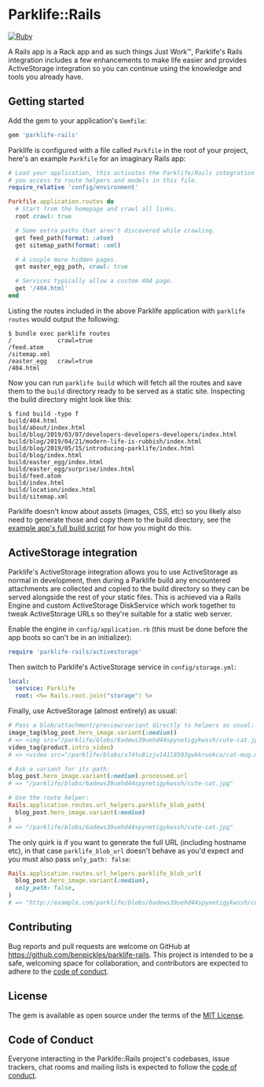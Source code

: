 # Parklife::Rails

[![Ruby](https://github.com/benpickles/parklife-rails/actions/workflows/main.yml/badge.svg)](https://github.com/benpickles/parklife-rails/actions/workflows/main.yml)

A Rails app is a Rack app and as such things Just Work™, Parklife's Rails integration includes a few enhancements to make life easier and provides ActiveStorage integration so you can continue using the knowledge and tools you already have.

## Getting started

Add the gem to your application's `Gemfile`:

```bash
gem 'parklife-rails'
```

Parklife is configured with a file called `Parkfile` in the root of your project, here's an example `Parkfile` for an imaginary Rails app:

```ruby
# Load your application, this activates the Parklife/Rails integration and gives
# you access to route helpers and models in this file.
require_relative 'config/environment'

Parkfile.application.routes do
  # Start from the homepage and crawl all links.
  root crawl: true

  # Some extra paths that aren't discovered while crawling.
  get feed_path(format: :atom)
  get sitemap_path(format: :xml)

  # A couple more hidden pages.
  get easter_egg_path, crawl: true

  # Services typically allow a custom 404 page.
  get '/404.html'
end
```

Listing the routes included in the above Parklife application with `parklife routes` would output the following:

```
$ bundle exec parklife routes
/             crawl=true
/feed.atom
/sitemap.xml
/easter_egg   crawl=true
/404.html
```

Now you can run `parklife build` which will fetch all the routes and save them to the `build` directory ready to be served as a static site. Inspecting the build directory might look like this:

```
$ find build -type f
build/404.html
build/about/index.html
build/blog/2019/03/07/developers-developers-developers/index.html
build/blog/2019/04/21/modern-life-is-rubbish/index.html
build/blog/2019/05/15/introducing-parklife/index.html
build/blog/index.html
build/easter_egg/index.html
build/easter_egg/surprise/index.html
build/feed.atom
build/index.html
build/location/index.html
build/sitemap.xml
```

Parklife doesn't know about assets (images, CSS, etc) so you likely also need to generate those and copy them to the build directory, see the [example app's full build script](example-app/bin/static-build) for how you might do this.

## ActiveStorage integration

Parklife's ActiveStorage integration allows you to use ActiveStorage as normal in development, then during a Parklife build any encountered attachments are collected and copied to the build directory so they can be served alongside the rest of your static files. This is achieved via a Rails Engine and custom ActiveStorage DiskService which work together to tweak ActiveStorage URLs so they're suitable for a static web server.

Enable the engine in `config/application.rb` (this must be done before the app boots so can't be in an initializer):

```ruby
require 'parklife-rails/activestorage'
```

Then switch to Parklife's ActiveStorage service in `config/storage.yml`:

```yml
local:
  service: Parklife
  root: <%= Rails.root.join("storage") %>
```

Finally, use ActiveStorage (almost entirely) as usual:

```ruby
# Pass a blob/attachment/preview/variant directly to helpers as usual:
image_tag(blog_post.hero_image.variant(:medium))
# => <img src="/parklife/blobs/6adews39uehd44spynetigykwssh/cute-cat.jpg" />
video_tag(product.intro_video)
# => <video src="/parklife/blobs/x74tu8izjv141l8503gwkkruokca/cat-mug.mp4"></video>

# Ask a variant for its path:
blog_post.hero_image.variant(:medium).processed.url
# => "/parklife/blobs/6adews39uehd44spynetigykwssh/cute-cat.jpg"

# Use the route helper:
Rails.application.routes.url_helpers.parklife_blob_path(
  blog_post.hero_image.variant(:medium)
)
# => "/parklife/blobs/6adews39uehd44spynetigykwssh/cute-cat.jpg"
```

The only quirk is if you want to generate the full URL (including hostname etc), in that case `parklife_blob_url` doesn't behave as you'd expect and you must also pass `only_path: false`:

```ruby
Rails.application.routes.url_helpers.parklife_blob_url(
  blog_post.hero_image.variant(:medium),
  only_path: false,
)
# => "http://example.com/parklife/blobs/6adews39uehd44spynetigykwssh/cute-cat.jpg"
```

## Contributing

Bug reports and pull requests are welcome on GitHub at <https://github.com/benpickles/parklife-rails>. This project is intended to be a safe, welcoming space for collaboration, and contributors are expected to adhere to the [code of conduct](https://github.com/benpickles/parklife-rails/blob/main/CODE_OF_CONDUCT.md).

## License

The gem is available as open source under the terms of the [MIT License](https://opensource.org/licenses/MIT).

## Code of Conduct

Everyone interacting in the Parklife::Rails project's codebases, issue trackers, chat rooms and mailing lists is expected to follow the [code of conduct](https://github.com/benpickles/parklife-rails/blob/main/CODE_OF_CONDUCT.md).
